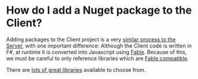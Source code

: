 # How do I add a Nuget package to the Client?
Adding packages to the Client project is a very [similar process to the Server](../add-nuget-package-to-server), with one important difference: Although the Client code is written in F#, at runtime it is converted into Javascript using [Fable](https://fable.io/docs/index.html). Because of this, we must be careful to only reference libraries which are [Fable compatible](https://fable.io/docs/your-fable-project/use-a-fable-library.html).

There are [lots of great libraries](../../awesome-safe-components.md) available to choose from.